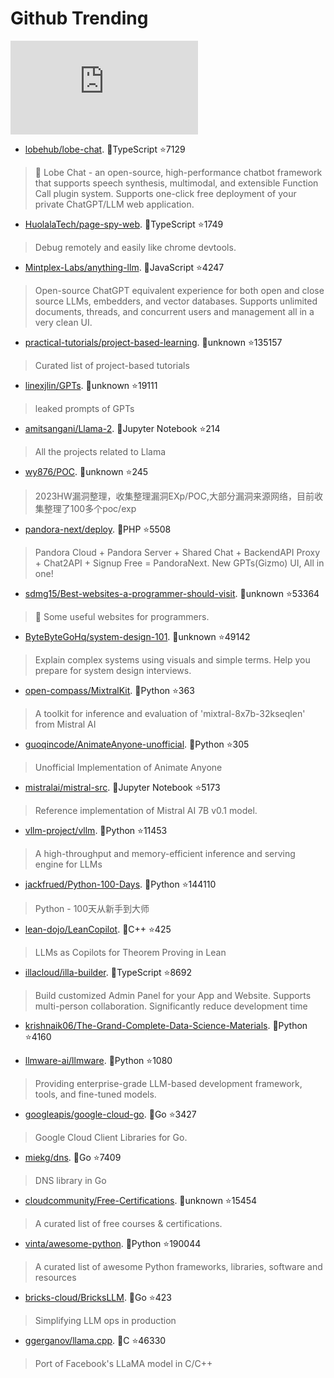 # Github Trending 
 ![daily-bing](https://api.isoyu.com/bing_images.php) 
 - [lobehub/lobe-chat](https://github.com/lobehub/lobe-chat). 💪TypeScript ⭐7129 
 > 🤖 Lobe Chat - an open-source, high-performance chatbot framework that supports speech synthesis, multimodal, and extensible Function Call plugin system. Supports one-click free deployment of your private ChatGPT/LLM web application. 
 - [HuolalaTech/page-spy-web](https://github.com/HuolalaTech/page-spy-web). 💪TypeScript ⭐1749 
 > Debug remotely and easily like chrome devtools. 
 - [Mintplex-Labs/anything-llm](https://github.com/Mintplex-Labs/anything-llm). 💪JavaScript ⭐4247 
 > Open-source ChatGPT equivalent experience for both open and close source LLMs, embedders, and vector databases. Supports unlimited documents, threads, and concurrent users and management all in a very clean UI. 
 - [practical-tutorials/project-based-learning](https://github.com/practical-tutorials/project-based-learning). 💪unknown ⭐135157 
 > Curated list of project-based tutorials 
 - [linexjlin/GPTs](https://github.com/linexjlin/GPTs). 💪unknown ⭐19111 
 > leaked prompts of GPTs 
 - [amitsangani/Llama-2](https://github.com/amitsangani/Llama-2). 💪Jupyter Notebook ⭐214 
 > All the projects related to Llama 
 - [wy876/POC](https://github.com/wy876/POC). 💪unknown ⭐245 
 > 2023HW漏洞整理，收集整理漏洞EXp/POC,大部分漏洞来源网络，目前收集整理了100多个poc/exp 
 - [pandora-next/deploy](https://github.com/pandora-next/deploy). 💪PHP ⭐5508 
 > Pandora Cloud + Pandora Server + Shared Chat + BackendAPI Proxy + Chat2API + Signup Free = PandoraNext. New GPTs(Gizmo) UI, All in one! 
 - [sdmg15/Best-websites-a-programmer-should-visit](https://github.com/sdmg15/Best-websites-a-programmer-should-visit). 💪unknown ⭐53364 
 > 🔗 Some useful websites for programmers. 
 - [ByteByteGoHq/system-design-101](https://github.com/ByteByteGoHq/system-design-101). 💪unknown ⭐49142 
 > Explain complex systems using visuals and simple terms. Help you prepare for system design interviews. 
 - [open-compass/MixtralKit](https://github.com/open-compass/MixtralKit). 💪Python ⭐363 
 > A toolkit for inference and evaluation of 'mixtral-8x7b-32kseqlen' from Mistral AI 
 - [guoqincode/AnimateAnyone-unofficial](https://github.com/guoqincode/AnimateAnyone-unofficial). 💪Python ⭐305 
 > Unofficial Implementation of Animate Anyone 
 - [mistralai/mistral-src](https://github.com/mistralai/mistral-src). 💪Jupyter Notebook ⭐5173 
 > Reference implementation of Mistral AI 7B v0.1 model. 
 - [vllm-project/vllm](https://github.com/vllm-project/vllm). 💪Python ⭐11453 
 > A high-throughput and memory-efficient inference and serving engine for LLMs 
 - [jackfrued/Python-100-Days](https://github.com/jackfrued/Python-100-Days). 💪Python ⭐144110 
 > Python - 100天从新手到大师 
 - [lean-dojo/LeanCopilot](https://github.com/lean-dojo/LeanCopilot). 💪C++ ⭐425 
 > LLMs as Copilots for Theorem Proving in Lean 
 - [illacloud/illa-builder](https://github.com/illacloud/illa-builder). 💪TypeScript ⭐8692 
 > Build customized Admin Panel for your App and Website. Supports multi-person collaboration. Significantly reduce development time 
 - [krishnaik06/The-Grand-Complete-Data-Science-Materials](https://github.com/krishnaik06/The-Grand-Complete-Data-Science-Materials). 💪Python ⭐4160 
 >  
 - [llmware-ai/llmware](https://github.com/llmware-ai/llmware). 💪Python ⭐1080 
 > Providing enterprise-grade LLM-based development framework, tools, and fine-tuned models. 
 - [googleapis/google-cloud-go](https://github.com/googleapis/google-cloud-go). 💪Go ⭐3427 
 > Google Cloud Client Libraries for Go. 
 - [miekg/dns](https://github.com/miekg/dns). 💪Go ⭐7409 
 > DNS library in Go 
 - [cloudcommunity/Free-Certifications](https://github.com/cloudcommunity/Free-Certifications). 💪unknown ⭐15454 
 > A curated list of free courses & certifications. 
 - [vinta/awesome-python](https://github.com/vinta/awesome-python). 💪Python ⭐190044 
 > A curated list of awesome Python frameworks, libraries, software and resources 
 - [bricks-cloud/BricksLLM](https://github.com/bricks-cloud/BricksLLM). 💪Go ⭐423 
 > Simplifying LLM ops in production 
 - [ggerganov/llama.cpp](https://github.com/ggerganov/llama.cpp). 💪C ⭐46330 
 > Port of Facebook's LLaMA model in C/C++ 
 